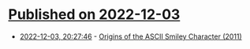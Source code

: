# [Published on 2022-12-03](index.md)

* [2022-12-03, 20:27:46](https://lobste.rs/s/salvpp/origins_ascii_smiley_character_2011) - [Origins of the ASCII Smiley Character (2011)](https://www.vintagecomputing.com/index.php/archives/790/the-ibm-smiley-character-turns-30)
